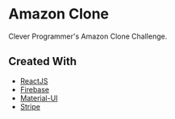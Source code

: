 # Amazon Clone
Clever Programmer's Amazon Clone Challenge.

## Created With
* [ReactJS](https://reactjs.org/)
* [Firebase](https://firebase.google.com/)
* [Material-UI](https://material-ui.com/)
* [Stripe](https://stripe.com/)
